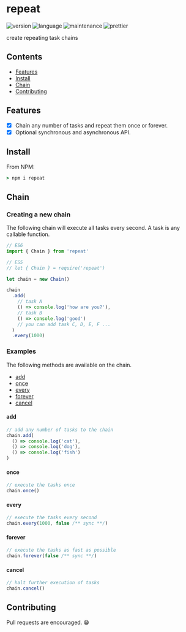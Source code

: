 # repeat

![version](https://img.shields.io/github/package-json/v/117/repeat?color=196DFF&style=flat-square)
![language](https://img.shields.io/github/languages/code-size/117/repeat?color=F1A42E&style=flat-square)
![maintenance](https://img.shields.io/github/workflow/status/117/repeat/test?style=flat-square)
![prettier](https://img.shields.io/static/v1?label=code%20style&message=prettier&color=ff51bc&style=flat-square)

create repeating task chains

## Contents

- [Features](#features)
- [Install](#install)
- [Chain](#chain)
- [Contributing](#contributing)

## Features

- [x] Chain any number of tasks and repeat them once or forever.
- [x] Optional synchronous and asynchronous API.

## Install

From NPM:

```cmd
> npm i repeat
```

## Chain

### Creating a new chain

The following chain will execute all tasks every second. A task is any callable
function.

```javascript
// ES6
import { Chain } from 'repeat'

// ES5
// let { Chain } = require('repeat')

let chain = new Chain()

chain
  .add(
    // task A
    () => console.log('how are you?'),
    // task B
    () => console.log('good')
    // you can add task C, D, E, F ...
  )
  .every(1000)
```

### Examples

The following methods are available on the chain.

- [add](#add)
- [once](#once)
- [every](#every)
- [forever](#forever)
- [cancel](#cancel)

#### add

```typescript
// add any number of tasks to the chain
chain.add(
  () => console.log('cat'),
  () => console.log('dog'),
  () => console.log('fish')
)
```

#### once

```typescript
// execute the tasks once
chain.once()
```

#### every

```typescript
// execute the tasks every second
chain.every(1000, false /** sync **/)
```

#### forever

```typescript
// execute the tasks as fast as possible
chain.forever(false /** sync **/)
```

#### cancel

```typescript
// halt further execution of tasks
chain.cancel()
```

## Contributing

Pull requests are encouraged. 😁

